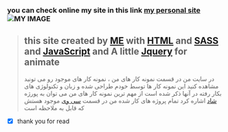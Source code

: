 ### you can check online my site in this link  [my personal site](https://mosayyebnezhad.ir/) ![MY IMAGE](https://mosayyebnezhad.ir/images/LOGO.png)

> this site created by [ME](https://mosayyebnezhad.ir/) with [HTML](https://html.com/) and [SASS](https://sass-lang.com/) and [JavaScript](https://www.javascript.com/)
> and A little [Jquery](https://jquery.com/) for animate
> -----------------------------------
>در سایت من در قسمت نمونه کار های من ، نمونه کار های موجود رو می تونید مشاهده کنید این نمونه کار ها توسط خودم طراحی شده و زبان و تکنولوژی های بکار رفته در آنها ذکر شده است
>از مهم ترین نمونه کار های من می توان به پورژه
>[شاد](https://mosayyebnezhad.ir/cv/shad/)
>اشاره کرد
> تمام پروژه های کار شده من در قسمت 
> [سی وی](https://mosayyebnezhad.ir/cv/)
> موجود هستش که قابل به ملاحظه است
> 
- [x] thank you for read
